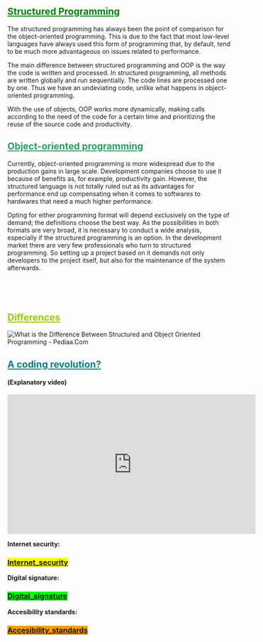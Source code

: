 <h2><span style="text-decoration: underline; color: #008000;">Structured Programming</span></h2>
<div class="article-container">
<p>The structured programming has always been the point of comparison for the object-oriented programming. This is due to the fact that most low-level languages have always used this form of programming that, by default, tend to be much more advantageous on issues related to performance.</p>
<p>The main difference between structured programming and OOP is the way the code is written and processed. In structured programming, all methods are written globally and run sequentially. The code lines are processed one by one. Thus we have an undeviating code, unlike what happens in object-oriented programming.</p>
<p>With the use of objects, OOP works more dynamically, making calls according to the need of the code for a certain time and prioritizing the reuse of the source code and productivity.</p>
<h2><span style="text-decoration: underline; color: #339966;">Object-oriented programming</span></h2>
<p>Currently, object-oriented programming is more widespread due to the production gains in large scale. Development companies choose to use it because of benefits as, for example, productivity gain. However, the structured language is not totally ruled out as its advantages for performance end up compensating when it comes to softwares to hardwares that need a much higher performance.</p>
<p>Opting for either programming format will depend exclusively on the type of demand; the definitions choose the best way. As the possibilities in both formats are very broad, it is necessary to conduct a wide analysis, especially if the structured programming is an option. In the development market there are very few professionals who turn to structured programming. So setting up a project based on it demands not only developers to the project itself, but also for the maintenance of the system afterwards.</p>
</div>
<div class="author">&nbsp;</div>

<p>&nbsp;</p>
<h2><span style="text-decoration: underline; color: #99cc00;">Differences</span></h2>
<p><img src="https://pediaa.com/wp-content/uploads/2019/06/Difference-Between-Structured-and-Object-Oriented-Programming-Comparison-Summary.jpg" alt="What is the Difference Between Structured and Object Oriented Programming -  Pediaa.Com" /></p>

<h2><span style="text-decoration: underline;"><span style="color: #008080; text-decoration: underline;">A coding revolution?</span></span></h2>
<h4>(<span class="Y2IQFc" lang="en">Explanatory video)</span></h4>

<iframe width="560" height="315" src="https://www.youtube.com/embed/FL20P_8n3NQ" title="YouTube video player" frameborder="0" allow="accelerometer; autoplay; clipboard-write; encrypted-media; gyroscope; picture-in-picture" allowfullscreen></iframe>


<p><strong>Internet security:</strong></p>
<h3><a href="https://10-adrian.github.io/Internet-and-security-webpage/internet_security.html"><span style="background-color: #ffff00;">Internet_security</span></a></h3>
<p><strong>Digital signature:</strong></p>
<h3><a href="https://10-adrian.github.io/Internet-and-security-webpage/digital_signature.html"><span style="background-color: #00ff00;">Digital_signature</span></a></h3>
<p><strong>Accesibility standards:</strong></p>
<h3><span style="background-color: #ff9900;"><a style="background-color: #ff9900;" href="https://10-adrian.github.io/Internet-and-security-webpage/accesibility_standards.html">Accesibility_standards</a></span></h3>

